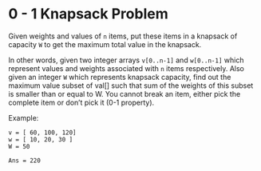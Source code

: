 # 0 - 1 Knapsack Problem

Given weights and values of `n` items, put these items in a knapsack of capacity `W` to
get the maximum total value in the knapsack.

In other words, given two integer arrays `v[0..n-1]` and `w[0..n-1]` which represent
values and weights associated with `n` items respectively. Also given an integer `W`
which represents knapsack capacity, find out the maximum value subset of val[] such
that sum of the weights of this subset is smaller than or equal to W. You cannot
break an item, either pick the complete item or don’t pick it (0-1 property).

Example:

```
v = [ 60, 100, 120]
w = [ 10, 20, 30 ]
W = 50

Ans = 220
```
